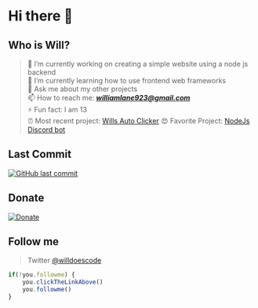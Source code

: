 # Hi there 👋

## Who is Will? <br>

> 🔭 I’m currently working on creating a simple website using a node js backend <br>
> 🌱 I’m currently learning how to use frontend web frameworks <br>
> 💬 Ask me about my other projects <br>
> 📫 How to reach me: ***williamlane923@gmail.com*** <br>
> ⚡ Fun fact: I am 13 <br>
> ⏰ Most recent project: [Wills Auto Clicker](https://github.com/pietales/willsautoclick)
> 😍 Favorite Project: [NodeJs Discord bot](https://github.com/pietales/nodebot)

## Last Commit
[![GitHub last commit](https://img.shields.io/github/last-commit/google/skia.svg?style=flat)]()

## Donate
[![Donate](https://img.shields.io/badge/$-support-ff69b4.svg?style=flat)](https://paypal.me/williamdlane) 

## Follow me
> Twitter [@willdoescode](https://twitter.com/willdoescode)
```javascript
if(!you.followme) {
    you.clickTheLinkAbove()
    you.followme()
}
```
 